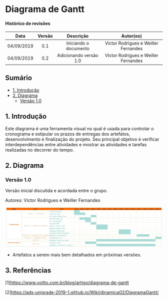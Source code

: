 # Diagrama de Gantt <!-- omit in toc -->

#### Histórico de revisões <!-- omit in toc -->
|    Data    | Versão |       Descrição       |    Autor(es)     |
| :--------: | :----: | :-------------------: | :--------------: |
| 04/09/2019 |  0.1   | Iniciando o documento | Victor Rodrigues e Weiller Fernandes |
| 04/09/2019 |  0.2  | Adicionando versão 1.0 | Victor Rodrigues e Weiller Fernandes |

## Sumário <!-- omit in toc -->
  - [1. Introdução](#1-introdu%c3%a7%c3%a3o)
  - [2. Diagrama](#2-diagrama)
    - [Versão 1.0](#vers%c3%a3o-10)

## 1. Introdução

Este diagrama é uma ferramenta visual no qual é usada para controlar o cronograma e estipular os prazos de entregas dos artefatos, desenvolvimento e finalização do projeto. Seu principal objetivo é verificar interdependências entre atividades e mostrar as atividades e tarefas realizadas no decorrer do tempo.

## 2. Diagrama

### Versão 1.0

Versão inicial discutida e acordada entre o grupo.

Autores: Victor Rodrigues e Weiller Fernandes

[![](img/Diagrama_Gantt_V1.png)](img/Diagrama_Gantt_V1.png)

* Artefatos a serem mais bem detalhados em próximas versões.

## 3. Referências

[1]https://www.voitto.com.br/blog/artigo/diagrama-de-gantt

[2]https://ads-unigrade-2019-1.github.io/Wiki/dinamica02/DiagramaGantt/
